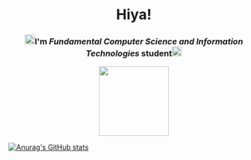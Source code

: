 <h1 align="center">Hiya!</h1>
<h3 align="center"><img src="https://i.pinimg.com/564x/64/33/a3/6433a3ebea64b28f8bf3a8dc33c13fb5.jpg" height="20"/>I'm <i>Fundamental Computer Science and Information Technologies</i> student<img src="https://i.pinimg.com/564x/64/33/a3/6433a3ebea64b28f8bf3a8dc33c13fb5.jpg" height="20"/></h3>
<p align="center"><img src="https://i.pinimg.com/originals/20/67/65/20676527bc584f82177d749c59cfdc70.gif" width="140" height="140"/></p>

[![Anurag's GitHub stats](https://github-readme-stats.vercel.app/api?username=bvrvr&theme=buefy)](https://github.com/anuraghazra/github-readme-stats)
